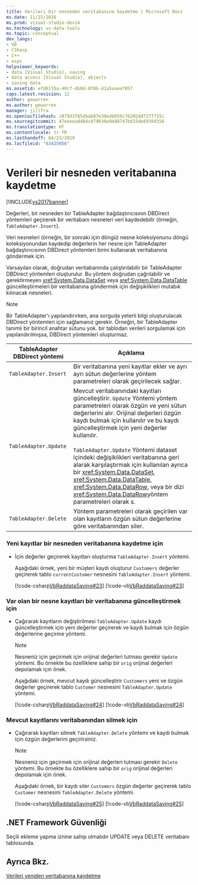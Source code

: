```yaml
---
title: Verileri bir nesneden veritabanına kaydetme | Microsoft Docs
ms.date: 11/15/2016
ms.prod: visual-studio-dev14
ms.technology: vs-data-tools
ms.topic: conceptual
dev_langs:
- VB
- CSharp
- C++
- aspx
helpviewer_keywords:
- data [Visual Studio], saving
- data access [Visual Studio], objects
- saving data
ms.assetid: efd6135a-40cf-4b0d-8f8b-41a5aaea7057
caps.latest.revision: 12
author: gewarren
ms.author: gewarren
manager: jillfra
ms.openlocfilehash: c079d3f85dbab87e30edb059c76202dd727f715c
ms.sourcegitcommit: 47eeeeadd84c879636e9d48747b615de69384356
ms.translationtype: HT
ms.contentlocale: tr-TR
ms.lasthandoff: 04/23/2019
ms.locfileid: "63425056"
---
```

# <a name="save-data-from-an-object-to-a-database"></a>Verileri bir nesneden veritabanına kaydetme
[!INCLUDE[vs2017banner](../includes/vs2017banner.md)]

Değerleri, bir nesneden bir TableAdapter bağdaştırıcısının DBDirect yöntemleri geçirerek bir veritabanı nesneleri veri kaydedebilir (örneğin, `TableAdapter.Insert`).
  
 Veri nesneleri (örneğin, bir sonraki için döngü) nesne koleksiyonunu döngü koleksiyonundan kaydedip değerlerin her nesne için TableAdapter bağdaştırıcısının DBDirect yöntemleri birini kullanarak veritabanına göndermek için.  
  
 Varsayılan olarak, doğrudan veritabanında çalıştırılabilir bir TableAdapter DBDirect yöntemleri oluşturulur. Bu yöntem doğrudan çağrılabilir ve gerektirmeyen <xref:System.Data.DataSet> veya <xref:System.Data.DataTable> güncelleştirmeleri bir veritabanına göndermek için değişiklikleri mutabık kılınacak nesneleri.  
  
> [!NOTE]
> Bir TableAdapter'ı yapılandırırken, ana sorguda yeterli bilgi oluşturulacak DBDirect yöntemleri için sağlamanız gerekir. Örneğin, bir TableAdapter tanımlı bir birincil anahtar sütunu yok. bir tablodan verileri sorgulamak için yapılandırılmışsa, DBDirect yöntemleri oluşturmaz.  
  
|TableAdapter DBDirect yöntemi|Açıklama|  
|----------------------------------|-----------------|  
|`TableAdapter.Insert`|Bir veritabanına yeni kayıtlar ekler ve ayrı ayrı sütun değerlerine yöntem parametreleri olarak geçirilecek sağlar.|  
|`TableAdapter.Update`|Mevcut veritabanındaki kayıtları güncelleştirir. `Update` Yöntemi yöntem parametreleri olarak özgün ve yeni sütun değerlerini alır. Orijinal değerleri özgün kaydı bulmak için kullanılır ve bu kaydı güncelleştirmek için yeni değerler kullanılır.<br /><br /> `TableAdapter.Update` Yöntemi dataset içindeki değişiklikleri veritabanına geri alarak karşılaştırmak için kullanılan ayrıca bir <xref:System.Data.DataSet>, <xref:System.Data.DataTable>, <xref:System.Data.DataRow>, veya bir dizi <xref:System.Data.DataRow>yöntem parametreleri olarak s.|  
|`TableAdapter.Delete`|Yöntem parametreleri olarak geçirilen var olan kayıtların özgün sütun değerlerine göre veritabanından siler.|  
  
### <a name="to-save-new-records-from-an-object-to-a-database"></a>Yeni kayıtlar bir nesneden veritabanına kaydetme için  
  
- İçin değerler geçirerek kayıtları oluşturma `TableAdapter.Insert` yöntemi.  
  
     Aşağıdaki örnek, yeni bir müşteri kaydı oluşturur `Customers` değerler geçirerek tablo `currentCustomer` nesnesini `TableAdapter.Insert` yöntemi.  
  
     [!code-csharp[VbRaddataSaving#23](../snippets/csharp/VS_Snippets_VBCSharp/VbRaddataSaving/CS/Form3.cs#23)]
     [!code-vb[VbRaddataSaving#23](../snippets/visualbasic/VS_Snippets_VBCSharp/VbRaddataSaving/VB/Form3.vb#23)]  
  
### <a name="to-update-existing-records-from-an-object-to-a-database"></a>Var olan bir nesne kayıtları bir veritabanına güncelleştirmek için  
  
- Çağırarak kayıtların değiştirilmesi `TableAdapter.Update` kaydı güncelleştirmek için yeni değerler geçirerek ve kaydı bulmak için özgün değerlerine geçirme yöntemi.  
  
    > [!NOTE]
    > Nesneniz için geçirmek için orijinal değerleri tutması gerekir `Update` yöntemi. Bu örnekte bu özelliklere sahip bir `orig` orijinal değerleri depolamak için önek.  
  
     Aşağıdaki örnek, mevcut kaydı güncelleştirir `Customers` yeni ve özgün değerler geçirerek tablo `Customer` nesnesini `TableAdapter.Update` yöntemi.  
  
     [!code-csharp[VbRaddataSaving#24](../snippets/csharp/VS_Snippets_VBCSharp/VbRaddataSaving/CS/Form3.cs#24)]
     [!code-vb[VbRaddataSaving#24](../snippets/visualbasic/VS_Snippets_VBCSharp/VbRaddataSaving/VB/Form3.vb#24)]  
  
### <a name="to-delete-existing-records-from-a-database"></a>Mevcut kayıtlarını veritabanından silmek için  
  
- Çağırarak kayıtları silmek `TableAdapter.Delete` yöntemi ve kaydı bulmak için özgün değerlerini geçirirsiniz.  
  
    > [!NOTE]
    > Nesneniz için geçirmek için orijinal değerleri tutması gerekir `Delete` yöntemi. Bu örnekte bu özelliklere sahip bir `orig` orijinal değerleri depolamak için önek.  
  
     Aşağıdaki örnek, bir kaydı siler `Customers` özgün değerler geçirerek tablo `Customer` nesnesini `TableAdapter.Delete` yöntemi.  
  
     [!code-csharp[VbRaddataSaving#25](../snippets/csharp/VS_Snippets_VBCSharp/VbRaddataSaving/CS/Form3.cs#25)]
     [!code-vb[VbRaddataSaving#25](../snippets/visualbasic/VS_Snippets_VBCSharp/VbRaddataSaving/VB/Form3.vb#25)]  
  
## <a name="net-framework-security"></a>.NET Framework Güvenliği  
 Seçili ekleme yapma iznine sahip olmalıdır UPDATE veya DELETE veritabanı tablosunda.  
  
## <a name="see-also"></a>Ayrıca Bkz.  
 [Verileri yeniden veritabanına kaydetme](../data-tools/save-data-back-to-the-database.md)
